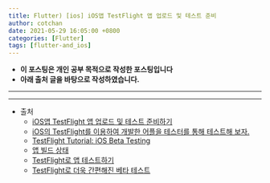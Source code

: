 ```yaml
---
title: Flutter) [ios] iOS앱 TestFlight 앱 업로드 및 테스트 준비 
author: cotchan
date: 2021-05-29 16:05:00 +0800
categories: [Flutter]
tags: [flutter-and_ios]   
---
```


+ **이 포스팅은 개인 공부 목적으로 작성한 포스팅입니다**
+ **아래 출처 글을 바탕으로 작성하였습니다.**

---

---

+ 출처
  + [iOS앱 TestFlight 앱 업로드 및 테스트 준비하기](https://0urtrees.tistory.com/59)
  + [iOS의 TestFlight를 이용하여 개발한 어플을 테스터를 통해 테스트해 보자.](https://dev-yakuza.posstree.com/ko/react-native/ios-testflight/)
  + [TestFlight Tutorial: iOS Beta Testing](https://www.raywenderlich.com/10868372-testflight-tutorial-ios-beta-testing)
  + [앱 빌드 상태](https://help.apple.com/app-store-connect/#/dev3d6869aff)
  + [TestFlight로 앱 테스트하기](https://testflight.apple.com/)
  + [TestFlight로 더욱 간편해진 베타 테스트](https://developer.apple.com/kr/testflight/)
